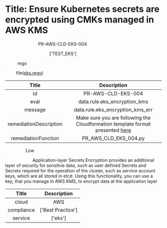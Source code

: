 



# Title: Ensure Kubernetes secrets are encrypted using CMKs managed in AWS KMS


***<font color="white">Master Test Id:</font>*** PR-AWS-CLD-EKS-004

***<font color="white">Master Snapshot Id:</font>*** ['TEST_EKS']

***<font color="white">type:</font>*** rego

***<font color="white">rule:</font>*** file([eks.rego])  
  
  
  
  

|Title|Description|
| :---: | :---: |
|id|PR-AWS-CLD-EKS-004|
|eval|data.rule.eks_encryption_kms|
|message|data.rule.eks_encryption_kms_err|
|remediationDescription|Make sure you are following the Cloudformation template format presented <a href='https://docs.aws.amazon.com/AWSCloudFormation/latest/UserGuide/aws-properties-eks-cluster-encryptionconfig.html#cfn-eks-cluster-encryptionconfig-provider' target='_blank'>here</a>|
|remediationFunction|PR_AWS_CLD_EKS_004.py|


***<font color="white">Severity:</font>*** Low

***<font color="white">Description:</font>*** Application-layer Secrets Encryption provides an additional layer of security for sensitive data, such as user defined Secrets and Secrets required for the operation of the cluster, such as service account keys, which are all stored in etcd. Using this functionality, you can use a key, that you manage in AWS KMS, to encrypt data at the application layer  
  
  

|Title|Description|
| :---: | :---: |
|cloud|AWS|
|compliance|['Best Practice']|
|service|['eks']|



[eks.rego]: https://github.com/prancer-io/prancer-compliance-test/tree/master/aws/cloud/eks.rego

